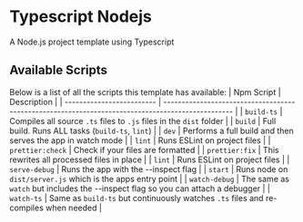 # Typescript Nodejs

A Node.js project template using Typescript

## Available Scripts

Below is a list of all the scripts this template has available:
| Npm Script | Description |
| ------------------------- | ------------------------------------------------------------------------------------------------- |
| `build-ts` | Compiles all source `.ts` files to `.js` files in the `dist` folder |
| `build` | Full build. Runs ALL tasks (`build-ts`, `lint`) |
| `dev` | Performs a full build and then serves the app in watch mode |
| `lint` | Runs ESLint on project files |
| `prettier:check` | Check if your files are formatted |
| `prettier:fix` | This rewrites all processed files in place |
| `lint` | Runs ESLint on project files |
| `serve-debug` | Runs the app with the --inspect flag |
| `start` | Runs node on `dist/server.js` which is the apps entry point |
| `watch-debug` | The same as `watch` but includes the --inspect flag so you can attach a debugger |
| `watch-ts` | Same as `build-ts` but continuously watches `.ts` files and re-compiles when needed |
